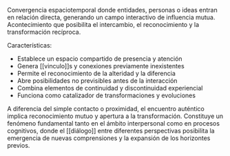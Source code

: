 Convergencia espaciotemporal donde entidades, personas o ideas entran en relación directa, generando un campo interactivo de influencia mutua. Acontecimiento que posibilita el intercambio, el reconocimiento y la transformación recíproca.

Características:
- Establece un espacio compartido de presencia y atención
- Genera [[vinculo]]s y conexiones previamente inexistentes
- Permite el reconocimiento de la alteridad y la diferencia
- Abre posibilidades no previsibles antes de la interacción
- Combina elementos de continuidad y discontinuidad experiencial
- Funciona como catalizador de transformaciones y evoluciones

A diferencia del simple contacto o proximidad, el encuentro auténtico implica reconocimiento mutuo y apertura a la transformación. Constituye un fenómeno fundamental tanto en el ámbito interpersonal como en procesos cognitivos, donde el [[diálogo]] entre diferentes perspectivas posibilita la emergencia de nuevas comprensiones y la expansión de los horizontes previos.
